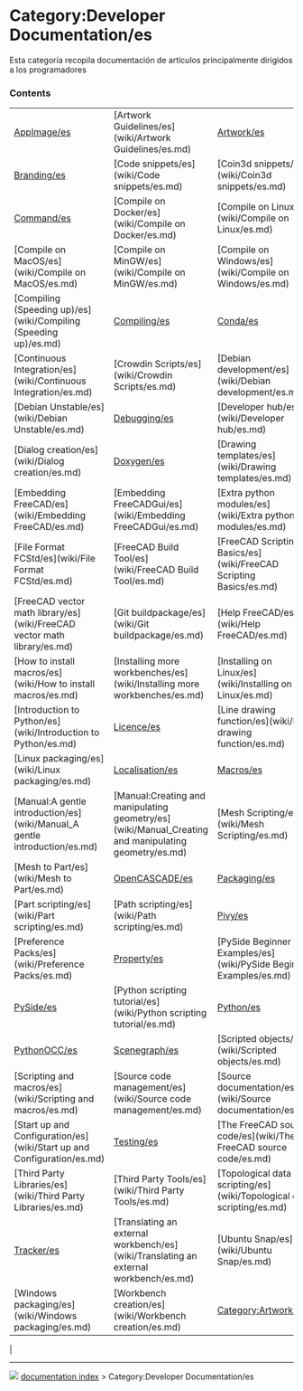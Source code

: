 # Category:Developer Documentation/es
Esta categoría recopila documentación de artículos principalmente dirigidos a los programadores

### Contents

|     |     |     |
| --- | --- | --- |
| [AppImage/es](wiki/AppImage/es.md) | [Artwork Guidelines/es](wiki/Artwork Guidelines/es.md) | [Artwork/es](wiki/Artwork/es.md) |
| [Branding/es](wiki/Branding/es.md) | [Code snippets/es](wiki/Code snippets/es.md) | [Coin3d snippets/es](wiki/Coin3d snippets/es.md) |
| [Command/es](wiki/Command/es.md) | [Compile on Docker/es](wiki/Compile on Docker/es.md) | [Compile on Linux/es](wiki/Compile on Linux/es.md) |
| [Compile on MacOS/es](wiki/Compile on MacOS/es.md) | [Compile on MinGW/es](wiki/Compile on MinGW/es.md) | [Compile on Windows/es](wiki/Compile on Windows/es.md) |
| [Compiling (Speeding up)/es](wiki/Compiling (Speeding up)/es.md) | [Compiling/es](wiki/Compiling/es.md) | [Conda/es](wiki/Conda/es.md) |
| [Continuous Integration/es](wiki/Continuous Integration/es.md) | [Crowdin Scripts/es](wiki/Crowdin Scripts/es.md) | [Debian development/es](wiki/Debian development/es.md) |
| [Debian Unstable/es](wiki/Debian Unstable/es.md) | [Debugging/es](wiki/Debugging/es.md) | [Developer hub/es](wiki/Developer hub/es.md) |
| [Dialog creation/es](wiki/Dialog creation/es.md) | [Doxygen/es](wiki/Doxygen/es.md) | [Drawing templates/es](wiki/Drawing templates/es.md) |
| [Embedding FreeCAD/es](wiki/Embedding FreeCAD/es.md) | [Embedding FreeCADGui/es](wiki/Embedding FreeCADGui/es.md) | [Extra python modules/es](wiki/Extra python modules/es.md) |
| [File Format FCStd/es](wiki/File Format FCStd/es.md) | [FreeCAD Build Tool/es](wiki/FreeCAD Build Tool/es.md) | [FreeCAD Scripting Basics/es](wiki/FreeCAD Scripting Basics/es.md) |
| [FreeCAD vector math library/es](wiki/FreeCAD vector math library/es.md) | [Git buildpackage/es](wiki/Git buildpackage/es.md) | [Help FreeCAD/es](wiki/Help FreeCAD/es.md) |
| [How to install macros/es](wiki/How to install macros/es.md) | [Installing more workbenches/es](wiki/Installing more workbenches/es.md) | [Installing on Linux/es](wiki/Installing on Linux/es.md) |
| [Introduction to Python/es](wiki/Introduction to Python/es.md) | [Licence/es](wiki/Licence/es.md) | [Line drawing function/es](wiki/Line drawing function/es.md) |
| [Linux packaging/es](wiki/Linux packaging/es.md) | [Localisation/es](wiki/Localisation/es.md) | [Macros/es](wiki/Macros/es.md) |
| [Manual:A gentle introduction/es](wiki/Manual_A gentle introduction/es.md) | [Manual:Creating and manipulating geometry/es](wiki/Manual_Creating and manipulating geometry/es.md) | [Mesh Scripting/es](wiki/Mesh Scripting/es.md) |
| [Mesh to Part/es](wiki/Mesh to Part/es.md) | [OpenCASCADE/es](wiki/OpenCASCADE/es.md) | [Packaging/es](wiki/Packaging/es.md) |
| [Part scripting/es](wiki/Part scripting/es.md) | [Path scripting/es](wiki/Path scripting/es.md) | [Pivy/es](wiki/Pivy/es.md) |
| [Preference Packs/es](wiki/Preference Packs/es.md) | [Property/es](wiki/Property/es.md) | [PySide Beginner Examples/es](wiki/PySide Beginner Examples/es.md) |
| [PySide/es](wiki/PySide/es.md) | [Python scripting tutorial/es](wiki/Python scripting tutorial/es.md) | [Python/es](wiki/Python/es.md) |
| [PythonOCC/es](wiki/PythonOCC/es.md) | [Scenegraph/es](wiki/Scenegraph/es.md) | [Scripted objects/es](wiki/Scripted objects/es.md) |
| [Scripting and macros/es](wiki/Scripting and macros/es.md) | [Source code management/es](wiki/Source code management/es.md) | [Source documentation/es](wiki/Source documentation/es.md) |
| [Start up and Configuration/es](wiki/Start up and Configuration/es.md) | [Testing/es](wiki/Testing/es.md) | [The FreeCAD source code/es](wiki/The FreeCAD source code/es.md) |
| [Third Party Libraries/es](wiki/Third Party Libraries/es.md) | [Third Party Tools/es](wiki/Third Party Tools/es.md) | [Topological data scripting/es](wiki/Topological data scripting/es.md) |
| [Tracker/es](wiki/Tracker/es.md) | [Translating an external workbench/es](wiki/Translating an external workbench/es.md) | [Ubuntu Snap/es](wiki/Ubuntu Snap/es.md) |
| [Windows packaging/es](wiki/Windows packaging/es.md) | [Workbench creation/es](wiki/Workbench creation/es.md) | [Category:Artwork/es](wiki/Category_Artwork/es.md) |
|



---
![](images/Right_arrow.png) [documentation index](../README.md) > Category:Developer Documentation/es
